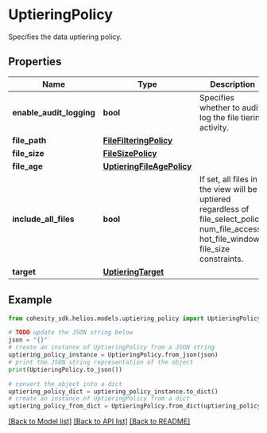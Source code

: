 # UptieringPolicy

Specifies the data uptiering policy.

## Properties

Name | Type | Description | Notes
------------ | ------------- | ------------- | -------------
**enable_audit_logging** | **bool** | Specifies whether to audit log the file tiering activity. | [optional] [default to False]
**file_path** | [**FileFilteringPolicy**](FileFilteringPolicy.md) |  | [optional] 
**file_size** | [**FileSizePolicy**](FileSizePolicy.md) |  | [optional] 
**file_age** | [**UptieringFileAgePolicy**](UptieringFileAgePolicy.md) |  | [optional] 
**include_all_files** | **bool** | If set, all files in the view will be uptiered regardless of file_select_policy, num_file_access, hot_file_window, file_size constraints. | [optional] [default to False]
**target** | [**UptieringTarget**](UptieringTarget.md) |  | [optional] 

## Example

```python
from cohesity_sdk.helios.models.uptiering_policy import UptieringPolicy

# TODO update the JSON string below
json = "{}"
# create an instance of UptieringPolicy from a JSON string
uptiering_policy_instance = UptieringPolicy.from_json(json)
# print the JSON string representation of the object
print(UptieringPolicy.to_json())

# convert the object into a dict
uptiering_policy_dict = uptiering_policy_instance.to_dict()
# create an instance of UptieringPolicy from a dict
uptiering_policy_from_dict = UptieringPolicy.from_dict(uptiering_policy_dict)
```
[[Back to Model list]](../README.md#documentation-for-models) [[Back to API list]](../README.md#documentation-for-api-endpoints) [[Back to README]](../README.md)


